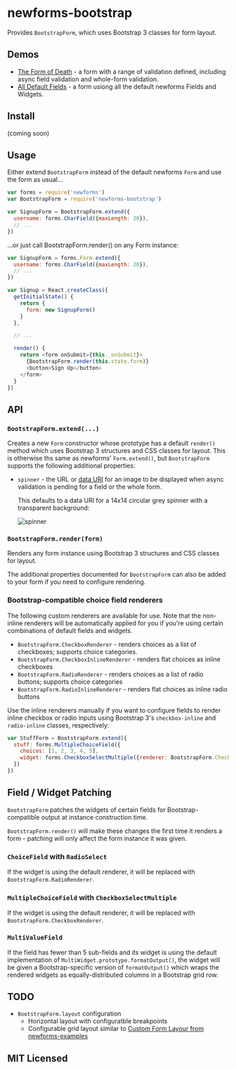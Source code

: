 # newforms-bootstrap

Provides `BootstrapForm`, which uses Bootstrap 3 classes for form layout.

## Demos

* [The Form of Death](http://insin.github.io/newforms-bootstrap/index.html) - a
  form with a range of validation defined, including async field validation and
  whole-form validation.
* [All Default Fields](http://insin.github.io/newforms-bootstrap/allfields.html) -
  a form usiong all the default newforms Fields and Widgets.

## Install

(coming soon)

## Usage

Either extend `BootstrapForm` instead of the default newforms `Form` and use the
form as usual...

```javascript
var forms = require('newforms')
var BootstrapForm = require('newforms-bootstrap')

var SignupForm = BootstrapForm.extend({
  username: forms.CharField({maxLength: 20}),
  // ...
})
```

...or just call BootstrapForm.render() on any Form instance:

```javascript
var SignupForm = forms.Form.extend({
  username: forms.CharField({maxLength: 20}),
  // ...
})

var Signup = React.createClass({
  getInitialState() {
    return {
      form: new SignupForm()
    }
  },

  // ...

  render() {
    return <form onSubmit={this._onSubmit}>
      {BootstrapForm.render(this.state.form)}
      <button>Sign Up</button>
    </form>
  }
})
```

## API

### `BootstrapForm.extend(...)`

Creates a new `Form` constructor whose prototype has a default `render()` method
which uses Bootstrap 3 structures and CSS classes for layout. This is otherwise
ths same as newforms' `Form.extend()`, but `BootstrapForm` supports the following
additional properties:

* `spinner` - the URL or [data URI](http://en.wikipedia.org/wiki/Data_URI_scheme)
  for an image to be displayed when async validation is pending for a field or
  the whole form.

  This defaults to a data URI for a 14x14 circular grey spinner with a
  transparent background:

  ![spinner](https://github.com/insin/newforms-bootstrap/raw/master/spinner.gif "Default async validation spinner")

### `BootstrapForm.render(form)`

Renders any form instance using Bootstrap 3 structures and CSS classes for
layout.

The additional properties documented for `BootstrapForm` can also be added to
your form if you need to configure rendering.

### Bootstrap-compatible choice field renderers

The following custom renderers are available for use. Note that the non-inline
renderers will be automatically applied for you if you're using certain
combinations of default fields and widgets.

* `BootstrapForm.CheckboxRenderer` - renders choices as a list of checkboxes;
   supports choice categories.
* `BootstrapForm.CheckboxInlineRenderer` - renders flat choices as inline
   checkboxes
* `BootstrapForm.RadioRenderer` - renders choices as a list of radio buttons;
   supports choice categories
* `BootstrapForm.RadioInlineRenderer` - renders flat choices as inline radio
   buttons

Use the inline renderers manually if you want to configure fields to render
inline checkbox or radio inputs using  Bootstrap 3's `checkbox-inline` and
`radio-inline` classes, respectively:

```javascript
var StuffForm = BootstrapForm.extend({
  stuff: forms.MultipleChoiceField({
    choices: [1, 2, 3, 4, 5],
    widget: forms.CheckboxSelectMultiple({renderer: BootstrapForm.CheckboxInlineRenderer})
  })
})
```

## Field / Widget Patching

`BootstrapForm` patches the widgets of certain fields for Bootstrap-compatible
output at instance construction time.

`BootstrapForm.render()` will make these changes the first time it renders a
form - patching will only affect the form instance it was given.

### `ChoiceField` with `RadioSelect`

If the widget is using the default renderer, it will be replaced with
`BootstrapForm.RadioRenderer`.

### `MultipleChoiceField` with `CheckboxSelectMultiple`

If the widget is using the default renderer, it will be replaced with
`BootstrapForm.CheckboxRenderer`.

### `MultiValueField`

If the field has fewer than 5 sub-fields and its widget is using the default
implementation of `MultiWidget.prototype.formatOutput()`, the widget will be
given a Bootstrap-specific version of `formatOutput()` which wraps the rendered
widgets as equally-distributed columns in a Bootstrap grid row.

## TODO

* `BootstrapForm.layout` configuration
  * Horizontal layout with configuratble breakpoints
  * Configurable grid layout similar to
    [Custom Form Layour from newforms-examples](https://github.com/insin/newforms-examples#custom-form-layout-source)

## MIT Licensed
